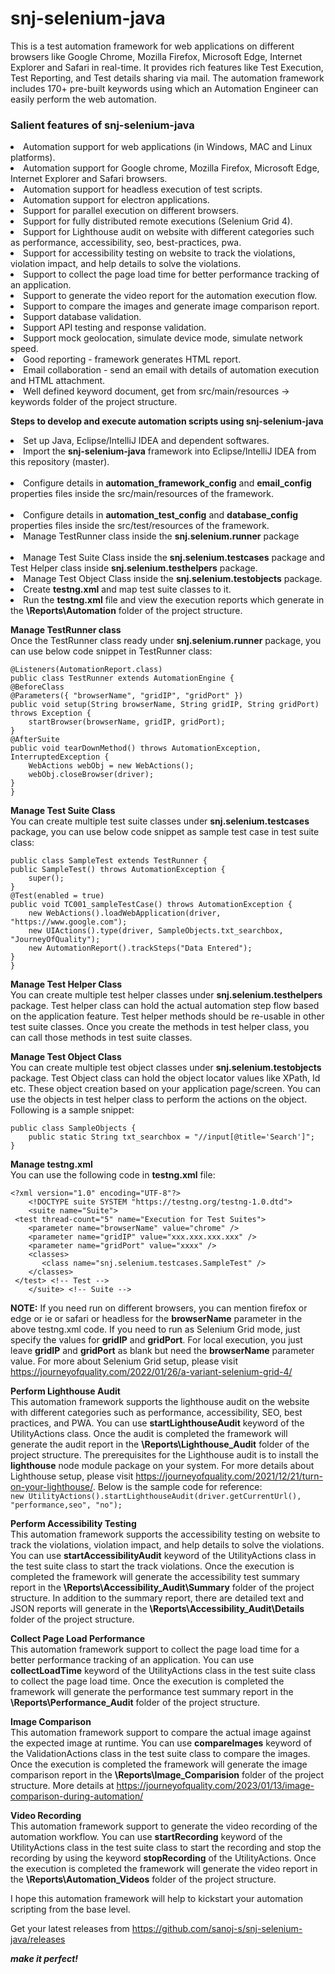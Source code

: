 # snj-selenium-java
This is a test automation framework for web applications on different browsers like Google Chrome, Mozilla Firefox, Microsoft Edge, Internet Explorer and Safari in real-time. It provides rich features like Test Execution, Test Reporting, and Test details sharing via mail. The automation framework includes 170+ pre-built keywords using which an Automation Engineer can easily perform the web automation.

<h3>Salient features of snj-selenium-java</h3>
<li>Automation support for web applications (in Windows, MAC and Linux platforms).
<br><li>Automation support for Google chrome, Mozilla Firefox, Microsoft Edge, Internet Explorer and Safari browsers.
<br><li>Automation support for headless execution of test scripts.
<br><li>Automation support for electron applications.
<br><li>Support for parallel execution on different browsers.
<br><li>Support for fully distributed remote executions (Selenium Grid 4).
<br><li>Support for Lighthouse audit on website with different categories such as performance, accessibility, seo, best-practices, pwa. 
<br><li>Support for accessibility testing on website to track the violations, violation impact, and help details to solve the violations.
<br><li>Support to collect the page load time for better performance tracking of an application.
<br><li>Support to generate the video report for the automation execution flow.
<br><li>Support to compare the images and generate image comparison report. 
<br><li>Support database validation.
<br><li>Support API testing and response validation.
<br><li>Support mock geolocation, simulate device mode, simulate network speed.
<br><li>Good reporting - framework generates HTML report.  
<br><li>Email collaboration - send an email with details of automation execution and HTML attachment. 
<br><li>Well defined keyword document, get from src/main/resources -> keywords folder of the project structure. 
	
**Steps to develop and execute automation scripts using snj-selenium-java**
<br><li>Set up Java, Eclipse/IntelliJ IDEA and dependent softwares.
<br><li>Import the **snj-selenium-java** framework into Eclipse/IntelliJ IDEA from this repository (master).	
<br><li>Configure details in **automation_framework_config** and **email_config** properties files inside the src/main/resources of the framework. 	
<br><li>Configure details in **automation_test_config** and **database_config** properties files inside the src/test/resources of the framework. 
<br><li>Manage TestRunner class inside the **snj.selenium.runner** package	
<br><li>Manage Test Suite Class inside the **snj.selenium.testcases** package and Test Helper class inside **snj.selenium.testhelpers** package.
<br><li>Manage Test Object Class inside the **snj.selenium.testobjects** package.
<br><li>Create **testng.xml** and map test suite classes to it.
<br><li>Run the **testng.xml** file and view the execution reports which generate in the **\Reports\Automation** folder of the project structure.	

**Manage TestRunner class**
<br>Once the TestRunner class ready under **snj.selenium.runner** package, you can use below code snippet in TestRunner class:
	
	@Listeners(AutomationReport.class)
	public class TestRunner extends AutomationEngine {
	@BeforeClass
	@Parameters({ "browserName", "gridIP", "gridPort" })
	public void setup(String browserName, String gridIP, String gridPort) throws Exception {
		startBrowser(browserName, gridIP, gridPort);
	}
	@AfterSuite
	public void tearDownMethod() throws AutomationException, InterruptedException {
		WebActions webObj = new WebActions();
		webObj.closeBrowser(driver);
	}
	}
	
**Manage Test Suite Class**
<br>You can create multiple test suite classes under **snj.selenium.testcases** package, you can use below code snippet as sample test case in test suite class:
	
	public class SampleTest extends TestRunner {
	public SampleTest() throws AutomationException {
		super();
	}
	@Test(enabled = true)
	public void TC001_sampleTestCase() throws AutomationException {
		new WebActions().loadWebApplication(driver, "https://www.google.com");
		new UIActions().type(driver, SampleObjects.txt_searchbox, "JourneyOfQuality");
		new AutomationReport().trackSteps("Data Entered");
	}
	}
	
**Manage Test Helper Class**
<br>You can create multiple test helper classes under **snj.selenium.testhelpers** package. Test helper class can hold the actual automation step flow based on the application feature. Test helper methods should be re-usable in other test suite classes. Once you create the methods in test helper class, you can call those methods in test suite classes. 
	
**Manage Test Object Class**
<br>You can create multiple test object classes under **snj.selenium.testobjects** package. Test Object class can hold the object locator values like XPath, Id etc. These object creation based on your application page/screen. You can use the objects in test helper class to perform the actions on the object. Following is a sample snippet:
	
	public class SampleObjects {
		public static String txt_searchbox = "//input[@title='Search']";
	}
	
**Manage testng.xml**
<br>You can use the following code in **testng.xml** file:
	
	<?xml version="1.0" encoding="UTF-8"?>
        <!DOCTYPE suite SYSTEM "https://testng.org/testng-1.0.dtd">
        <suite name="Suite">
	 <test thread-count="5" name="Execution for Test Suites">
		<parameter name="browserName" value="chrome" />
		<parameter name="gridIP" value="xxx.xxx.xxx.xxx" />
		<parameter name="gridPort" value="xxxx" />
		<classes>
		   <class name="snj.selenium.testcases.SampleTest" />
		</classes>
	 </test> <!-- Test -->
        </suite> <!-- Suite -->

**NOTE:** If you need run on different browsers, you can mention firefox or edge or ie or safari or headless for the **browserName** parameter in the above testng.xml code. If you need to run as Selenium Grid mode, just specify the values for **gridIP** and **gridPort**. For local execution, you just leave **gridIP** and **gridPort** as blank but need the **browserName** parameter value. For more about Selenium Grid setup, please visit https://journeyofquality.com/2022/01/26/a-variant-selenium-grid-4/   

**Perform Lighthouse Audit**
<br>This automation framework supports the lighthouse audit on the website with different categories such as performance, accessibility, SEO, best practices, and PWA. You can use **startLighthouseAudit** keyword of the UtilityActions class. Once the audit is completed the framework will generate the audit report in the **\Reports\Lighthouse_Audit** folder of the project structure. The prerequisites for the Lighthouse audit is to install the **lighthouse** node module package on your system. For more details about Lighthouse setup, please visit https://journeyofquality.com/2021/12/21/turn-on-your-lighthouse/. Below is the sample code for reference:
<br>`new UtilityActions().startLighthouseAudit(driver.getCurrentUrl(), "performance,seo", "no");`	

**Perform Accessibility Testing**
<br>This automation framework supports the accessibility testing on website to track the violations, violation impact, and help details to solve the violations. You can use **startAccessibilityAudit** keyword of the UtilityActions class in the test suite class to start the track violations. Once the execution is completed the framework will generate the accessibility test summary report in the **\Reports\Accessibility_Audit\Summary** folder of the project structure. In addition to the summary report, there are detailed text and JSON reports will generate in the **\Reports\Accessibility_Audit\Details** folder of the project structure.

**Collect Page Load Performance**
<br>This automation framework support to collect the page load time for a better performance tracking of an application. You can use **collectLoadTime** keyword of the UtilityActions class in the test suite class to collect the page load time. Once the execution is completed the framework will generate the performance test summary report in the **\Reports\Performance_Audit** folder of the project structure. 

**Image Comparison**
<br>This automation framework support to compare the actual image against the expected image at runtime. You can use **compareImages** keyword of the ValidationActions class in the test suite class to compare the images. Once the execution is completed the framework will generate the image comparison report in the **\Reports\Image_Comparision** folder of the project structure. More details at https://journeyofquality.com/2023/01/13/image-comparison-during-automation/ 

**Video Recording**
<br>This automation framework support to generate the video recording of the automation workflow. You can use **startRecording** keyword of the UtilityActions class in the test suite class to start the recording and stop the recording by using the keyword **stopRecording** of the UtilityActions. Once the execution is completed the framework will generate the video report in the **\Reports\Automation_Videos** folder of the project structure. 

I hope this automation framework will help to kickstart your automation scripting from the base level.	
	
Get your latest releases from https://github.com/sanoj-s/snj-selenium-java/releases	
	
_**make it perfect!**_
